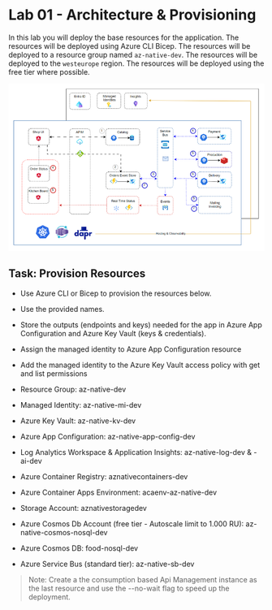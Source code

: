 # Lab 01 - Architecture & Provisioning

In this lab you will deploy the base resources for the application. The resources will be deployed using Azure CLI Bicep. The resources will be deployed to a resource group named `az-native-dev`. The resources will be deployed to the `westeurope` region. The resources will be deployed using the free tier where possible.

![architecture](_images/app.png)

## Task: Provision Resources

- Use Azure CLI or Bicep to provision the resources below. 
- Use the provided names. 
- Store the outputs (endpoints and keys) needed for the app in Azure App Configuration and Azure Key Vault (keys & credentials).
- Assign the managed identity to Azure App Configuration resource
- Add the managed identity to the Azure Key Vault access policy with get and list permissions

- Resource Group: az-native-dev
- Managed Identity: az-native-mi-dev
- Azure Key Vault: az-native-kv-dev
- Azure App Configuration: az-native-app-config-dev
- Log Analytics Workspace & Application Insights: az-native-log-dev & -ai-dev
- Azure Container Registry: aznativecontainers-dev
- Azure Container Apps Environment: acaenv-az-native-dev
- Storage Account: aznativestoragedev
- Azure Cosmos Db Account (free tier - Autoscale limit to 1.000 RU): az-native-cosmos-nosql-dev
- Azure Cosmos DB: food-nosql-dev
- Azure Service Bus (standard tier): az-native-sb-dev

>Note: Create a the consumption based Api Management instance as the last resource and use the --no-wait flag to speed up the deployment.